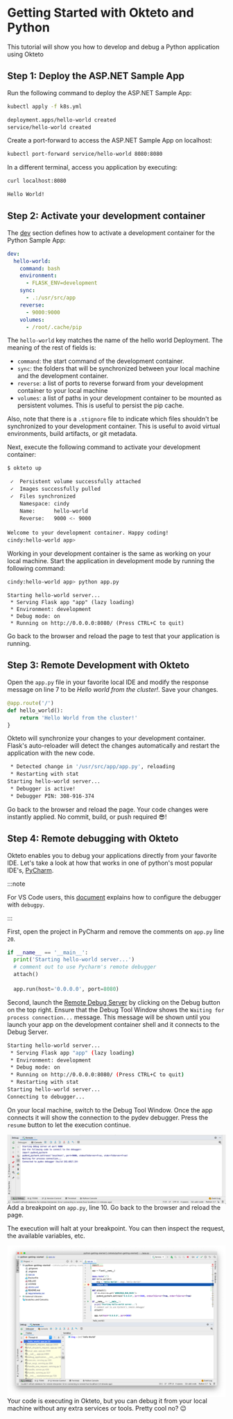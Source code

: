 # Getting Started with Okteto and Python

This tutorial will show you how to develop and debug a Python application using Okteto

## Step 1: Deploy the ASP.NET Sample App

Run the following command to deploy the ASP.NET Sample App:

```bash
kubectl apply -f k8s.yml
```

```bash
deployment.apps/hello-world created
service/hello-world created
```

Create a port-forward to access the ASP.NET Sample App on localhost:

```bash
kubectl port-forward service/hello-world 8080:8080
```

In a different terminal, access you application by executing:

```bash
curl localhost:8080
```

```bash
Hello World!
```

## Step 2: Activate your development container

The [dev](reference/okteto-manifest.mdx#dev-object-optional) section defines how to activate a development container for the Python Sample App:

```yaml title="okteto.yml"
dev:
  hello-world:
    command: bash
    environment:
      - FLASK_ENV=development
    sync:
      - .:/usr/src/app
    reverse:
      - 9000:9000
    volumes:
      - /root/.cache/pip
```

The `hello-world` key matches the name of the hello world Deployment. The meaning of the rest of fields is:

- `command`: the start command of the development container.
- `sync`: the folders that will be synchronized between your local machine and the development container.
- `reverse`: a list of ports to reverse forward from your development container to your local machine
- `volumes`: a list of paths in your development container to be mounted as persistent volumes. This is useful to persist the pip cache.

Also, note that there is a `.stignore` file to indicate which files shouldn't be synchronized to your development container.
This is useful to avoid virtual environments, build artifacts, or git metadata.

Next, execute the following command to activate your development container:

```bash
$ okteto up
```

```bash
 ✓  Persistent volume successfully attached
 ✓  Images successfully pulled
 ✓  Files synchronized
    Namespace: cindy
    Name:      hello-world
    Reverse:   9000 <- 9000

Welcome to your development container. Happy coding!
cindy:hello-world app>
```

Working in your development container is the same as working on your local machine.
Start the application in development mode by running the following command:

```bash
cindy:hello-world app> python app.py
```

```
Starting hello-world server...
 * Serving Flask app "app" (lazy loading)
 * Environment: development
 * Debug mode: on
 * Running on http://0.0.0.0:8080/ (Press CTRL+C to quit)
```

Go back to the browser and reload the page to test that your application is running.

## Step 3: Remote Development with Okteto

Open the `app.py` file in your favorite local IDE and modify the response message on line 7 to be _Hello world from the cluster!_.
Save your changes.

```python
@app.route('/')
def hello_world():
    return 'Hello World from the cluster!'
}
```

Okteto will synchronize your changes to your development container.
Flask's auto-reloader will detect the changes automatically and restart the application with the new code.

```bash
 * Detected change in '/usr/src/app/app.py', reloading
 * Restarting with stat
Starting hello-world server...
 * Debugger is active!
 * Debugger PIN: 308-916-374
```

Go back to the browser and reload the page. Your code changes were instantly applied. No commit, build, or push required 😎!

## Step 4: Remote debugging with Okteto

Okteto enables you to debug your applications directly from your favorite IDE.
Let's take a look at how that works in one of python's most popular IDE's, [PyCharm](https://www.jetbrains.com/pycharm/).

:::note

For VS Code users, this [document](https://code.visualstudio.com/docs/python/debugging#_debugging-by-attaching-over-a-network-connection) explains how to configure the debugger with `debugpy`.

:::

First, open the project in PyCharm and remove the comments on `app.py` line `20`.

```python
if __name__ == '__main__':
  print('Starting hello-world server...')
  # comment out to use Pycharm's remote debugger
  attach()

  app.run(host='0.0.0.0', port=8080)
```

Second, launch the [Remote Debug Server](https://www.jetbrains.com/help/pycharm/remote-debugging-with-product.html) by clicking on the Debug button on the top right.
Ensure that the Debug Tool Window shows the `Waiting for process connection...` message. This message will be shown until you launch your app on the development container shell and it connects to the Debug Server.

```bash
Starting hello-world server...
 * Serving Flask app "app" (lazy loading)
 * Environment: development
 * Debug mode: on
 * Running on http://0.0.0.0:8080/ (Press CTRL+C to quit)
 * Restarting with stat
Starting hello-world server...
Connecting to debugger...
```

On your local machine, switch to the Debug Tool Window. Once the app connects it will show the connection to the pydev debugger.
Press the `resume` button to let the execution continue.

<img align="left" src="images/python-connected.png">

Add a breakpoint on `app.py`, line 10. Go back to the browser and reload the page.

The execution will halt at your breakpoint. You can then inspect the request, the available variables, etc.

<img align="left" src="images/python-debug.png">

Your code is executing in Okteto, but you can debug it from your local machine without any extra services or tools. Pretty cool no? 😉
